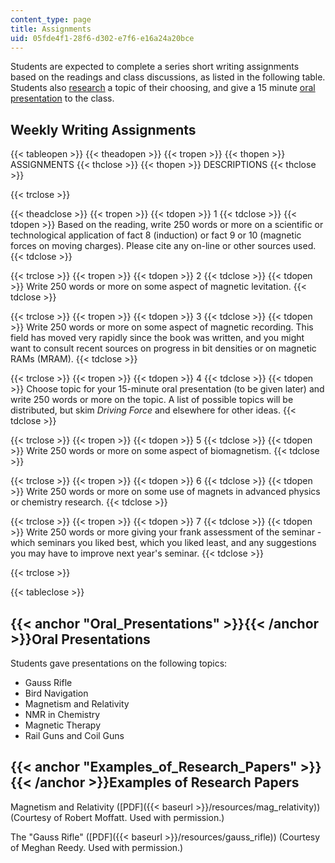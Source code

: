 ```yaml
---
content_type: page
title: Assignments
uid: 05fde4f1-28f6-d302-e7f6-e16a24a20bce
---
```


Students are expected to complete a series short writing assignments based on the readings and class discussions, as listed in the following table. Students also [research](#Examples_of_Research_Papers) a topic of their choosing, and give a 15 minute [oral presentation](#Oral_Presentations) to the class.

Weekly Writing Assignments
--------------------------

{{< tableopen >}}
{{< theadopen >}}
{{< tropen >}}
{{< thopen >}}
ASSIGNMENTS
{{< thclose >}}
{{< thopen >}}
DESCRIPTIONS
{{< thclose >}}

{{< trclose >}}

{{< theadclose >}}
{{< tropen >}}
{{< tdopen >}}
1
{{< tdclose >}}
{{< tdopen >}}
Based on the reading, write 250 words or more on a scientific or technological application of fact 8 (induction) or fact 9 or 10 (magnetic forces on moving charges). Please cite any on-line or other sources used.
{{< tdclose >}}

{{< trclose >}}
{{< tropen >}}
{{< tdopen >}}
2
{{< tdclose >}}
{{< tdopen >}}
Write 250 words or more on some aspect of magnetic levitation.
{{< tdclose >}}

{{< trclose >}}
{{< tropen >}}
{{< tdopen >}}
3
{{< tdclose >}}
{{< tdopen >}}
Write 250 words or more on some aspect of magnetic recording. This field has moved very rapidly since the book was written, and you might want to consult recent sources on progress in bit densities or on magnetic RAMs (MRAM).
{{< tdclose >}}

{{< trclose >}}
{{< tropen >}}
{{< tdopen >}}
4
{{< tdclose >}}
{{< tdopen >}}
Choose topic for your 15-minute oral presentation (to be given later) and write 250 words or more on the topic. A list of possible topics will be distributed, but skim _Driving Force_ and elsewhere for other ideas.
{{< tdclose >}}

{{< trclose >}}
{{< tropen >}}
{{< tdopen >}}
5
{{< tdclose >}}
{{< tdopen >}}
Write 250 words or more on some aspect of biomagnetism.
{{< tdclose >}}

{{< trclose >}}
{{< tropen >}}
{{< tdopen >}}
6
{{< tdclose >}}
{{< tdopen >}}
Write 250 words or more on some use of magnets in advanced physics or chemistry research.
{{< tdclose >}}

{{< trclose >}}
{{< tropen >}}
{{< tdopen >}}
7
{{< tdclose >}}
{{< tdopen >}}
Write 250 words or more giving your frank assessment of the seminar - which seminars you liked best, which you liked least, and any suggestions you may have to improve next year's seminar.
{{< tdclose >}}

{{< trclose >}}

{{< tableclose >}}

{{< anchor "Oral_Presentations" >}}{{< /anchor >}}Oral Presentations
--------------------------------------------------------------------

Students gave presentations on the following topics:

*   Gauss Rifle
*   Bird Navigation
*   Magnetism and Relativity
*   NMR in Chemistry
*   Magnetic Therapy
*   Rail Guns and Coil Guns

{{< anchor "Examples_of_Research_Papers" >}}{{< /anchor >}}Examples of Research Papers
--------------------------------------------------------------------------------------

Magnetism and Relativity ([PDF]({{< baseurl >}}/resources/mag_relativity)) (Courtesy of Robert Moffatt. Used with permission.)

The "Gauss Rifle" ([PDF]({{< baseurl >}}/resources/gauss_rifle)) (Courtesy of Meghan Reedy. Used with permission.)